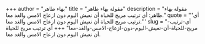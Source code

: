 +++
author = "بهاء طاهر"
title = "مقولة بهاء طاهر"
description = "مقولة بهاء طاهر: أي ترتيب مريح للحياة أن نعيش اليوم دون ازعاج الامس والغد معا."
quote = '''أي ترتيب مريح للحياة أن نعيش اليوم دون ازعاج الامس والغد معا.''' 
slug = "أي-ترتيب-مريح-للحياة-أن-نعيش-اليوم-دون-ازعاج-الامس-والغد-معا"
+++
أي ترتيب مريح للحياة أن نعيش اليوم دون ازعاج الامس والغد معا.
